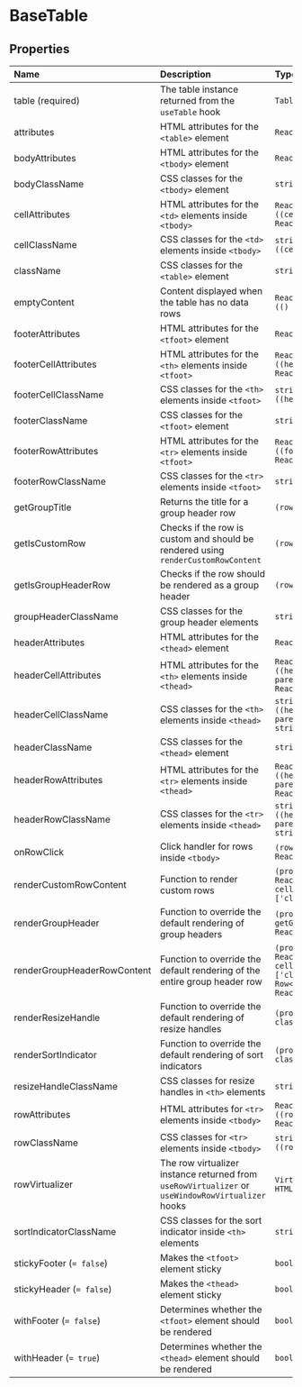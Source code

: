# BaseTable

## Properties

| Name                        | Description                                                                                       | Type                                                                                                                                                                                                           |
| :-------------------------- | :------------------------------------------------------------------------------------------------ | :------------------------------------------------------------------------------------------------------------------------------------------------------------------------------------------------------------- |
| table (required)            | The table instance returned from the `useTable` hook                                              | `Table<TData>`                                                                                                                                                                                                 |
| attributes                  | HTML attributes for the `<table>` element                                                         | `React.TableHTMLAttributes<HTMLTableElement>`                                                                                                                                                                  |
| bodyAttributes              | HTML attributes for the `<tbody>` element                                                         | `React.HTMLAttributes<HTMLTableSectionElement>`                                                                                                                                                                |
| bodyClassName               | CSS classes for the `<tbody>` element                                                             | `string`                                                                                                                                                                                                       |
| cellAttributes              | HTML attributes for the `<td>` elements inside `<tbody>`                                          | `React.TdHTMLAttributes<HTMLTableCellElement>`<br>`((cell?: Cell<TData, unknown>) => React.TdHTMLAttributes<HTMLTableCellElement>)`                                                                            |
| cellClassName               | CSS classes for the `<td>` elements inside `<tbody>`                                              | `string`<br>`((cell?: Cell<TData, unknown>) => string)`                                                                                                                                                        |
| className                   | CSS classes for the `<table>` element                                                             | `string`                                                                                                                                                                                                       |
| emptyContent                | Content displayed when the table has no data rows                                                 | `React.ReactNode`<br>`(() => React.ReactNode)`                                                                                                                                                                 |
| footerAttributes            | HTML attributes for the `<tfoot>` element                                                         | `React.HTMLAttributes<HTMLTableSectionElement>`                                                                                                                                                                |
| footerCellAttributes        | HTML attributes for the `<th>` elements inside `<tfoot>`                                          | `React.ThHTMLAttributes<HTMLTableCellElement>`<br>`((header: Header<TData, TValue>) => React.ThHTMLAttributes<HTMLTableCellElement>)`                                                                          |
| footerCellClassName         | CSS classes for the `<th>` elements inside `<tfoot>`                                              | `string`<br>`((header: Header<TData, TValue>) => string)`                                                                                                                                                      |
| footerClassName             | CSS classes for the `<tfoot>` element                                                             | `string`                                                                                                                                                                                                       |
| footerRowAttributes         | HTML attributes for the `<tr>` elements inside `<tfoot>`                                          | `React.HTMLAttributes<HTMLTableRowElement>`<br>`((footerGroup: HeaderGroup<TData>) => React.HTMLAttributes<HTMLTableRowElement>)`                                                                              |
| footerRowClassName          | CSS classes for the `<tr>` elements inside `<tfoot>`                                              | `string`                                                                                                                                                                                                       |
| getGroupTitle               | Returns the title for a group header row                                                          | `(row: Row<TData>) => React.ReactNode`                                                                                                                                                                         |
| getIsCustomRow              | Checks if the row is custom and should be rendered using `renderCustomRowContent`                 | `(row: Row<TData>) => boolean`                                                                                                                                                                                 |
| getIsGroupHeaderRow         | Checks if the row should be rendered as a group header                                            | `(row: Row<TData>) => boolean`                                                                                                                                                                                 |
| groupHeaderClassName        | CSS classes for the group header elements                                                         | `string`                                                                                                                                                                                                       |
| headerAttributes            | HTML attributes for the `<thead>` element                                                         | `React.HTMLAttributes<HTMLTableSectionElement>`                                                                                                                                                                |
| headerCellAttributes        | HTML attributes for the `<th>` elements inside `<thead>`                                          | `React.ThHTMLAttributes<HTMLTableCellElement>`<br>`((header: Header<TData, TValue>, parentHeader?: Header<TData, unknown>) => React.ThHTMLAttributes<HTMLTableCellElement>)`                                   |
| headerCellClassName         | CSS classes for the `<th>` elements inside `<thead>`                                              | `string`<br>`((header: Header<TData, TValue>, parentHeader?: Header<TData, unknown>) => string)`                                                                                                               |
| headerClassName             | CSS classes for the `<thead>` element                                                             | `string`                                                                                                                                                                                                       |
| headerRowAttributes         | HTML attributes for the `<tr>` elements inside `<thead>`                                          | `React.HTMLAttributes<HTMLTableRowElement>`<br>`((headerGroup: HeaderGroup<TData>, parentHeaderGroup?: HeaderGroup<TData>) => React.HTMLAttributes<HTMLTableRowElement>)`                                      |
| headerRowClassName          | CSS classes for the `<tr>` elements inside `<thead>`                                              | `string`<br>`((headerGroup: HeaderGroup<TData>, parentHeaderGroup?: HeaderGroup<TData>) => string)`                                                                                                            |
| onRowClick                  | Click handler for rows inside `<tbody>`                                                           | `(row: Row<TData>, event: React.MouseEvent<HTMLTableRowElement>) => void`                                                                                                                                      |
| renderCustomRowContent      | Function to render custom rows                                                                    | `(props: {row: Row<TData>; Cell: React.FunctionComponent<BaseCellProps<TData>>; cellClassName?: BaseCellProps<TData>['className']}) => React.ReactNode`                                                        |
| renderGroupHeader           | Function to override the default rendering of group headers                                       | `(props: {row: Row<TData>; className?: string; getGroupTitle?: (row: Row<TData>) => React.ReactNode}) => React.ReactNode`                                                                                      |
| renderGroupHeaderRowContent | Function to override the default rendering of the entire group header row                         | `(props: {row: Row<TData>; Cell: React.FunctionComponent<BaseCellProps<TData>>; cellClassName?: BaseCellProps<TData>['className']; getGroupTitle?: (row: Row<TData>) => React.ReactNode;}) => React.ReactNode` |
| renderResizeHandle          | Function to override the default rendering of resize handles                                      | `(props: {header: Header<TData, TValue>; className?: string}) => React.ReactNode`                                                                                                                              |
| renderSortIndicator         | Function to override the default rendering of sort indicators                                     | `(props: {header: Header<TData, TValue>; className?: string}) => React.ReactNode`                                                                                                                              |
| resizeHandleClassName       | CSS classes for resize handles in `<th>` elements                                                 | `string`                                                                                                                                                                                                       |
| rowAttributes               | HTML attributes for `<tr>` elements inside `<tbody>`                                              | `React.HTMLAttributes<HTMLTableRowElement>`<br>`((row: Row<TData>) => React.HTMLAttributes<HTMLTableRowElement>)`                                                                                              |
| rowClassName                | CSS classes for `<tr>` elements inside `<tbody>`                                                  | `string`<br>`((row?: Row<TData>) => string)`                                                                                                                                                                   |
| rowVirtualizer              | The row virtualizer instance returned from `useRowVirtualizer` or `useWindowRowVirtualizer` hooks | `Virtualizer<TScrollElement, HTMLTableRowElement>`                                                                                                                                                             |
| sortIndicatorClassName      | CSS classes for the sort indicator inside `<th>` elements                                         | `string`                                                                                                                                                                                                       |
| stickyFooter (`= false`)    | Makes the `<tfoot>` element sticky                                                                | `boolean`                                                                                                                                                                                                      |
| stickyHeader (`= false`)    | Makes the `<thead>` element sticky                                                                | `boolean`                                                                                                                                                                                                      |
| withFooter (`= false`)      | Determines whether the `<tfoot>` element should be rendered                                       | `boolean`                                                                                                                                                                                                      |
| withHeader (`= true`)       | Determines whether the `<thead>` element should be rendered                                       | `boolean`                                                                                                                                                                                                      |
